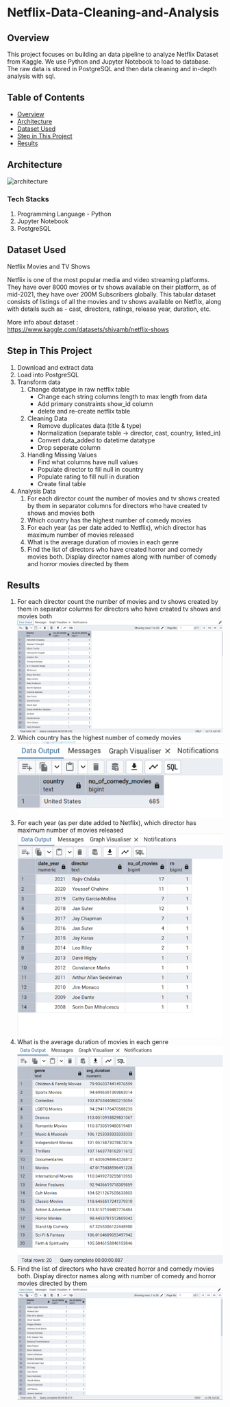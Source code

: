 # Netflix-Data-Cleaning-and-Analysis

## Overview

This project focuses on building an data pipeline to analyze Netflix Dataset from Kaggle. We use Python and Jupyter Notebook to load to database. The raw data is stored in PostgreSQL and then data cleaning and in-depth analysis with sql. 

## Table of Contents
- [Overview](#overview)
- [Architecture](#architecture)
- [Dataset Used](#dataset-used)
- [Step in This Project](#step-in-this-project)
- [Results](#results)

## Architecture
![architecture](images/architecture.jpg)

### Tech Stacks
1. Programming Language - Python
2. Jupyter Notebook
3. PostgreSQL

## Dataset Used
Netflix Movies and TV Shows

Netflix is one of the most popular media and video streaming platforms. They have over 8000 movies or tv shows available on their platform, as of mid-2021, they have over 200M Subscribers globally. This tabular dataset consists of listings of all the movies and tv shows available on Netflix, along with details such as - cast, directors, ratings, release year, duration, etc. 

More info about dataset : https://www.kaggle.com/datasets/shivamb/netflix-shows

## Step in This Project
1. Download and extract data 
2. Load into PostgreSQL 
3. Transform data
    1. Change datatype in raw netflix table
        - Change each string columns length to max length from data
        - Add primary constraints show_id column
        - delete and re-create netflix table
    2. Cleaning Data
        - Remove duplicates data (title & type)
        - Normalization (separate table -> director, cast, country, listed_in)
        - Convert data_added to datetime datatype
        - Drop seperate column 
    3. Handling Missing Values
        - Find what columns have null values
        - Populate director to fill null in country
        - Populate rating to fill null in duration
        - Create final table
4. Analysis Data
    1.	For each director count the number of movies and tv shows created by them in separator columns for directors who have created tv shows and movies both
    2.	Which country has the highest number of comedy movies
    3.	For each year (as per date added to Netflix), which director has maximum number of movies released
    4.	What is the average duration of movies in each genre
    5.	Find the list of directors who have created horror and comedy movies both. Display director names along with number of comedy and horror movies directed by them


## Results
1. For each director count the number of movies and tv shows created by them in separator columns for directors who have created tv shows and movies both
![question1](images/Q1.png)
2. Which country has the highest number of comedy movies
![question2](images/Q2.png)
3. For each year (as per date added to Netflix), which director has maximum number of movies released
![question3](images/Q3.png)
4. What is the average duration of movies in each genre
![question4](images/Q4.png)
5. Find the list of directors who have created horror and comedy movies both. Display director names along with number of comedy and horror movies directed by them
![question5](images/Q5.png)

